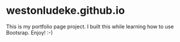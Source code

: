 # westonludeke.github.io
This is my portfolio page project. I built this while learning how to use Bootsrap. Enjoy! :-)